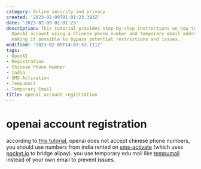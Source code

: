 ```yaml
---
category: Online security and privacy
created: '2023-02-09T01:01:23.393Z'
date: '2023-02-09 01:01:23'
description: This tutorial provides step-by-step instructions on how to create an
  OpenAI account using a Chinese phone number and temporary email addresses from Tempumail,
  making it possible to bypass potential restrictions and issues.
modified: '2023-02-09T14:07:53.111Z'
tags:
- OpenAI
- Registration
- Chinese Phone Number
- India
- SMS Activation
- Tempumail
- Temporary Email
title: openai account registration
---
```


# openai account registration

according to [this tutorial](https://www.modb.pro/db/573022), openai does not accept chinese phone numbers, you should use numbers from india rented on [sms-activate](https://sms-activate.org/) (which uses [pockyt.io](https://pockyt.io/) to bridge alipay). you use temporary edu mail like [tempumail](https://tempumail.com/mailbox) instead of your own email to prevent issues.
